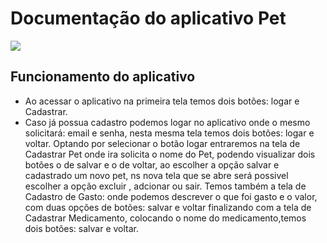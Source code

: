 # Documentação  do aplicativo  Pet

<img src="https://user-images.githubusercontent.com/73767256/176188557-441da37b-9de6-46ba-8301-2dfc0df83f23.png">
<br> 


##  Funcionamento do aplicativo

* Ao acessar o aplicativo na primeira tela temos dois botões: logar e Cadastrar.
* Caso já possua cadastro podemos logar no aplicativo onde o mesmo solicitará: email e senha,
nesta mesma tela temos dois botões: logar e voltar.
Optando por selecionar o botão logar entraremos na tela de Cadastrar Pet onde ira solicita o nome do Pet, podendo visualizar dois botões o de salvar e o de voltar, ao escolher a opção salvar e cadastrado um novo pet, ns nova tela que se abre será possivel escolher a opção excluir , adcionar ou sair.
Temos também a tela de Cadastro de Gasto: onde podemos descrever o que foi gasto e o valor, com duas opções de botões: salvar e voltar
finalizando com a tela de Cadastrar Medicamento, colocando o nome do medicamento,temos dois botões: salvar e voltar.               
